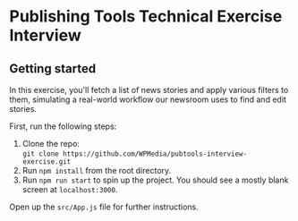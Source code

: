 # Publishing Tools Technical Exercise Interview

## Getting started

In this exercise, you'll fetch a list of news stories and apply various filters to them, simulating a real-world workflow our newsroom uses to find and edit stories.

First, run the following steps:
1. Clone the repo:  
   `git clone https://github.com/WPMedia/pubtools-interview-exercise.git`
1. Run `npm install` from the root directory.
1. Run `npm run start` to spin up the project. You should see a mostly blank screen at `localhost:3000`.

Open up the `src/App.js` file for further instructions.